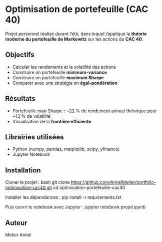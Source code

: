 # Optimisation de portefeuille (CAC 40)

Projet personnel réalisé durant l’été, dans lequel j’applique la **théorie moderne du portefeuille de Markowitz** sur les actions du **CAC 40**.

## Objectifs
- Calculer les rendements et la volatilité des actions
- Construire un portefeuille **minimum-variance**
- Construire un portefeuille **maximum Sharpe**
- Comparer avec une stratégie en **égal-pondération**

## Résultats
- Portefeuille max-Sharpe : ~22 % de rendement annuel théorique pour ~13 % de volatilité
- Visualisation de la **frontière efficiente**

## Librairies utilisées
- Python (numpy, pandas, matplotlib, scipy, yfinance)
- Jupyter Notebook

## Installation
Cloner le projet :
bash
git clone https://github.com/AmielMetier/portfolio-optimisation-cac40.git
cd optimisation-portefeuille-cac40

Installer les dépendances :
pip install -r requirements.txt

Puis ouvrir le notebook avec Jupyter :
jupyter notebook projet.ipynb



## Auteur
Metier Amiel

